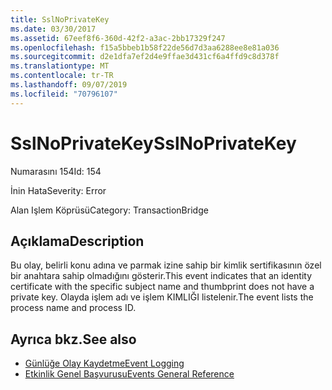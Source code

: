 ```yaml
---
title: SslNoPrivateKey
ms.date: 03/30/2017
ms.assetid: 67eef8f6-360d-42f2-a3ac-2bb17329f247
ms.openlocfilehash: f15a5bbeb1b58f22de56d7d3aa6288ee8e81a036
ms.sourcegitcommit: d2e1dfa7ef2d4e9ffae3d431cf6a4ffd9c8d378f
ms.translationtype: MT
ms.contentlocale: tr-TR
ms.lasthandoff: 09/07/2019
ms.locfileid: "70796107"
---
```

# <a name="sslnoprivatekey"></a><span data-ttu-id="55533-102">SslNoPrivateKey</span><span class="sxs-lookup"><span data-stu-id="55533-102">SslNoPrivateKey</span></span>
<span data-ttu-id="55533-103">Numarasını 154</span><span class="sxs-lookup"><span data-stu-id="55533-103">Id: 154</span></span>  
  
 <span data-ttu-id="55533-104">İnin Hata</span><span class="sxs-lookup"><span data-stu-id="55533-104">Severity: Error</span></span>  
  
 <span data-ttu-id="55533-105">Alan Işlem Köprüsü</span><span class="sxs-lookup"><span data-stu-id="55533-105">Category: TransactionBridge</span></span>  
  
## <a name="description"></a><span data-ttu-id="55533-106">Açıklama</span><span class="sxs-lookup"><span data-stu-id="55533-106">Description</span></span>  
 <span data-ttu-id="55533-107">Bu olay, belirli konu adına ve parmak izine sahip bir kimlik sertifikasının özel bir anahtara sahip olmadığını gösterir.</span><span class="sxs-lookup"><span data-stu-id="55533-107">This event indicates that an identity certificate with the specific subject name and thumbprint does not have a private key.</span></span> <span data-ttu-id="55533-108">Olayda işlem adı ve işlem KIMLIĞI listelenir.</span><span class="sxs-lookup"><span data-stu-id="55533-108">The event lists the process name and process ID.</span></span>  
  
## <a name="see-also"></a><span data-ttu-id="55533-109">Ayrıca bkz.</span><span class="sxs-lookup"><span data-stu-id="55533-109">See also</span></span>

- [<span data-ttu-id="55533-110">Günlüğe Olay Kaydetme</span><span class="sxs-lookup"><span data-stu-id="55533-110">Event Logging</span></span>](index.md)
- [<span data-ttu-id="55533-111">Etkinlik Genel Başvurusu</span><span class="sxs-lookup"><span data-stu-id="55533-111">Events General Reference</span></span>](events-general-reference.md)
